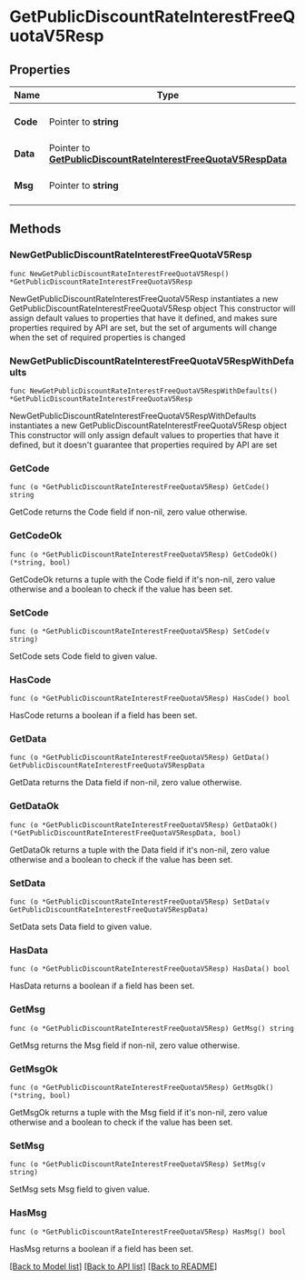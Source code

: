 # GetPublicDiscountRateInterestFreeQuotaV5Resp

## Properties

Name | Type | Description | Notes
------------ | ------------- | ------------- | -------------
**Code** | Pointer to **string** |  | [optional] [default to ""]
**Data** | Pointer to [**GetPublicDiscountRateInterestFreeQuotaV5RespData**](GetPublicDiscountRateInterestFreeQuotaV5RespData.md) |  | [optional] 
**Msg** | Pointer to **string** |  | [optional] [default to ""]

## Methods

### NewGetPublicDiscountRateInterestFreeQuotaV5Resp

`func NewGetPublicDiscountRateInterestFreeQuotaV5Resp() *GetPublicDiscountRateInterestFreeQuotaV5Resp`

NewGetPublicDiscountRateInterestFreeQuotaV5Resp instantiates a new GetPublicDiscountRateInterestFreeQuotaV5Resp object
This constructor will assign default values to properties that have it defined,
and makes sure properties required by API are set, but the set of arguments
will change when the set of required properties is changed

### NewGetPublicDiscountRateInterestFreeQuotaV5RespWithDefaults

`func NewGetPublicDiscountRateInterestFreeQuotaV5RespWithDefaults() *GetPublicDiscountRateInterestFreeQuotaV5Resp`

NewGetPublicDiscountRateInterestFreeQuotaV5RespWithDefaults instantiates a new GetPublicDiscountRateInterestFreeQuotaV5Resp object
This constructor will only assign default values to properties that have it defined,
but it doesn't guarantee that properties required by API are set

### GetCode

`func (o *GetPublicDiscountRateInterestFreeQuotaV5Resp) GetCode() string`

GetCode returns the Code field if non-nil, zero value otherwise.

### GetCodeOk

`func (o *GetPublicDiscountRateInterestFreeQuotaV5Resp) GetCodeOk() (*string, bool)`

GetCodeOk returns a tuple with the Code field if it's non-nil, zero value otherwise
and a boolean to check if the value has been set.

### SetCode

`func (o *GetPublicDiscountRateInterestFreeQuotaV5Resp) SetCode(v string)`

SetCode sets Code field to given value.

### HasCode

`func (o *GetPublicDiscountRateInterestFreeQuotaV5Resp) HasCode() bool`

HasCode returns a boolean if a field has been set.

### GetData

`func (o *GetPublicDiscountRateInterestFreeQuotaV5Resp) GetData() GetPublicDiscountRateInterestFreeQuotaV5RespData`

GetData returns the Data field if non-nil, zero value otherwise.

### GetDataOk

`func (o *GetPublicDiscountRateInterestFreeQuotaV5Resp) GetDataOk() (*GetPublicDiscountRateInterestFreeQuotaV5RespData, bool)`

GetDataOk returns a tuple with the Data field if it's non-nil, zero value otherwise
and a boolean to check if the value has been set.

### SetData

`func (o *GetPublicDiscountRateInterestFreeQuotaV5Resp) SetData(v GetPublicDiscountRateInterestFreeQuotaV5RespData)`

SetData sets Data field to given value.

### HasData

`func (o *GetPublicDiscountRateInterestFreeQuotaV5Resp) HasData() bool`

HasData returns a boolean if a field has been set.

### GetMsg

`func (o *GetPublicDiscountRateInterestFreeQuotaV5Resp) GetMsg() string`

GetMsg returns the Msg field if non-nil, zero value otherwise.

### GetMsgOk

`func (o *GetPublicDiscountRateInterestFreeQuotaV5Resp) GetMsgOk() (*string, bool)`

GetMsgOk returns a tuple with the Msg field if it's non-nil, zero value otherwise
and a boolean to check if the value has been set.

### SetMsg

`func (o *GetPublicDiscountRateInterestFreeQuotaV5Resp) SetMsg(v string)`

SetMsg sets Msg field to given value.

### HasMsg

`func (o *GetPublicDiscountRateInterestFreeQuotaV5Resp) HasMsg() bool`

HasMsg returns a boolean if a field has been set.


[[Back to Model list]](../README.md#documentation-for-models) [[Back to API list]](../README.md#documentation-for-api-endpoints) [[Back to README]](../README.md)


